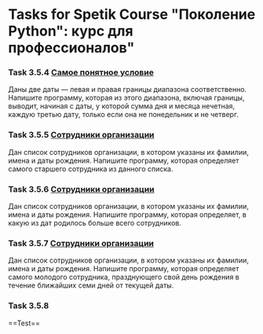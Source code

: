 # Tasks for Spetik Course "Поколение Python": курс для профессионалов"

### Task 3.5.4 [Самое понятное условие](notebooks/Python_Pro_3_5_4.ipynb)

Даны две даты — левая и правая границы диапазона соответственно. Напишите программу, которая из этого диапазона, включая границы, выводит, начиная с даты, у которой сумма дня и месяца нечетная, каждую третью дату, только если она не понедельник и не четверг.

### Task 3.5.5 [Сотрудники организации](notebooks/Python_Pro_3_5_5.ipynb)

Дан список сотрудников организации, в котором указаны их фамилии, имена и даты рождения. Напишите программу, которая определяет самого старшего сотрудника из данного списка.

### Task 3.5.6 [Сотрудники организации](notebooks/Python_Pro_3_5_6.ipynb)

Дан список сотрудников организации, в котором указаны их фамилии, имена и даты рождения. Напишите программу, которая определяет, в какую из дат родилось больше всего сотрудников.

### Task 3.5.7 [Сотрудники организации](notebooks/Python_Pro_3_5_7.ipynb)

Дан список сотрудников организации, в котором указаны их фамилии, имена и даты рождения. Напишите программу, которая определяет самого молодого сотрудника, празднующего свой день рождения в течение ближайших семи дней от текущей даты.

### Task 3.5.8

==Test==